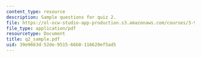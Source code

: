 ```yaml
---
content_type: resource
description: Sample questions for quiz 2.
file: https://ol-ocw-studio-app-production.s3.amazonaws.com/courses/3-91-mechanical-behavior-of-plastics-spring-2007/39e9663d52de951566b0116620ef5ad5_q2_sample.pdf
file_type: application/pdf
resourcetype: Document
title: q2_sample.pdf
uid: 39e9663d-52de-9515-66b0-116620ef5ad5
---
```

